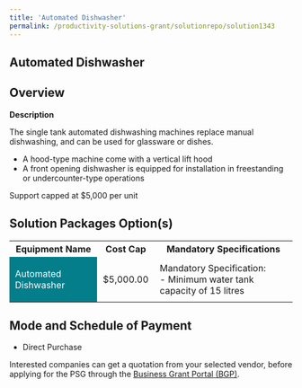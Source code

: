 ```yaml
---
title: 'Automated Dishwasher'
permalink: /productivity-solutions-grant/solutionrepo/solution1343
---
```


## Automated Dishwasher

## Overview

**Description**

The single tank automated dishwashing machines replace manual dishwashing, and can be used for glassware or dishes. 
- A hood-type machine come with a vertical lift hood 
- A front opening dishwasher is equipped for installation in freestanding or undercounter-type operations 

Support capped at $5,000 per unit 



## Solution Packages Option(s)

<table>
<tr>
<th><b>Equipment Name</b></th>
<th><b>Cost Cap</b></th>
<th><b>Mandatory Specifications</b></th>
</tr>
<tr>
<td style='padding: 10px; background-color: #037E8A; color: #FFFFFF;'>Automated Dishwasher</td>
<td style='padding: 10px;'>$5,000.00</td>
<td style='padding: 10px;'>Mandatory Specification:<br>- Minimum water tank capacity of 15 litres</td>
</tr>
</table>

## Mode and Schedule of Payment

 - Direct Purchase

Interested companies can get a quotation from your selected vendor, before applying for the PSG through the <a href='https://www.businessgrants.gov.sg/' target='_blank' rel='noopener'>Business Grant Portal (BGP)</a>.

<script src="/jquery/resize-tables.js"></script>
